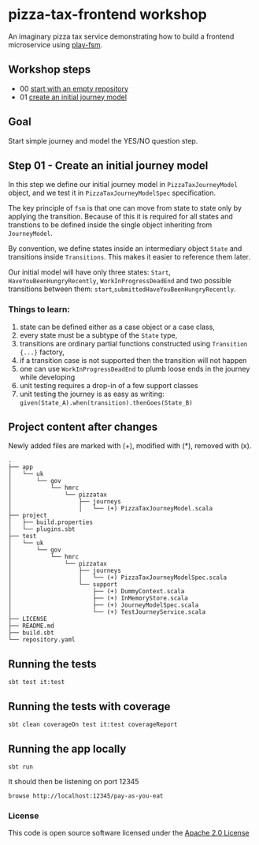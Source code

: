 # pizza-tax-frontend workshop

An imaginary pizza tax service demonstrating how to build a frontend microservice using [play-fsm](https://github.com/hmrc/play-fsm).

## Workshop steps

- 00 [start with an empty repository](https://github.com/hmrc/pizza-tax-frontend-workshop/tree/master#readme)
- 01 [create an initial journey model](https://github.com/hmrc/pizza-tax-frontend-workshop/tree/step-01-create-a-journey#readme)

## Goal

Start simple journey and model the YES/NO question step.

## Step 01 - Create an initial journey model

In this step we define our initial journey model in `PizzaTaxJourneyModel` object, 
and we test it in `PizzaTaxJourneyModelSpec` specification.

The key principle of `fsm` is that one can move from state to state only by applying the transition. Because of this it is required for all states and transtions to be defined inside the single object inheriting from `JourneyModel`.

By convention, we define states inside an intermediary object `State` and transitions inside `Transitions`. This makes it easier to reference them later.

Our initial model will have only three states: `Start`, `HaveYouBeenHungryRecently`, `WorkInProgressDeadEnd` and two possible transitions between them: `start`,`submittedHaveYouBeenHungryRecently`.

### Things to learn:

1. state can be defined either as a case object or a case class,
1. every state must be a subtype of the `State` type,
1. transitions are ordinary partial functions constructed using `Transition {...}` factory,
1. if a transition case is not supported then the transition will not happen
1. one can use `WorkInProgressDeadEnd` to plumb loose ends in the journey while developing
1. unit testing requires a drop-in of a few support classes
1. unit testing the journey is as easy as writing: ```given(State_A).when(transition).thenGoes(State_B)```

## Project content after changes

Newly added files are marked with (+), modified with (*), removed with (x).

    .
    ├── app
    │   └── uk
    │       └── gov
    │           └── hmrc
    │               └── pizzatax
    │                   ├── journeys
    │                   │   └── (+) PizzaTaxJourneyModel.scala
    ├── project
    │   ├── build.properties
    │   └── plugins.sbt
    ├── test
    │   └── uk
    │       └── gov
    │           └── hmrc
    │               └── pizzatax
    │                   ├── journeys
    │                   │   └── (+) PizzaTaxJourneyModelSpec.scala
    │                   └── support
    │                       ├── (+) DummyContext.scala
    │                       ├── (+) InMemoryStore.scala
    │                       ├── (+) JourneyModelSpec.scala
    │                       └── (+) TestJourneyService.scala
    ├── LICENSE
    ├── README.md
    ├── build.sbt
    └── repository.yaml


## Running the tests

    sbt test it:test

## Running the tests with coverage

    sbt clean coverageOn test it:test coverageReport

## Running the app locally

    sbt run

It should then be listening on port 12345

    browse http://localhost:12345/pay-as-you-eat

### License

This code is open source software licensed under the [Apache 2.0 License]("http://www.apache.org/licenses/LICENSE-2.0.html")
